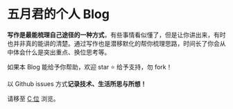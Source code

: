 # 五月君的个人 Blog

**写作是最能梳理自己途径的一种方式**，有些事情看似懂了，但是让你讲出来，有时也并非真的能讲的清楚。通过写作也是潜移默化的帮你梳理思路，时间长了你会从中体会什么是突出重点、换位思考等。

如果本 Blog 能给予你帮助，欢迎 star :star: 给予支持，勿 fork！

以 Github issues 方式**记录技术、生活所思与所想！** 

请移至 [C 位](https://github.com/qufei1993/blog/issues) 浏览。